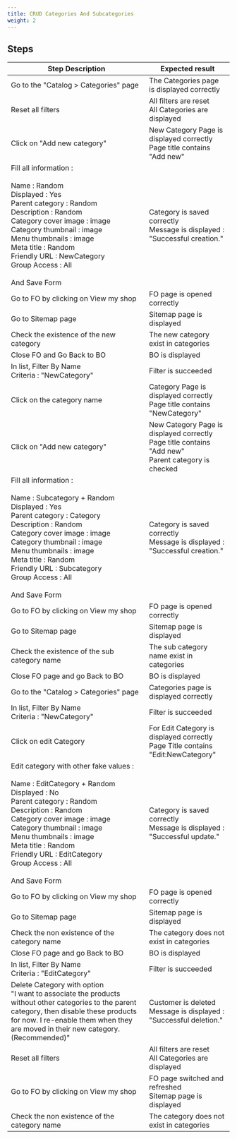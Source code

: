 ```yaml
---
title: CRUD Categories And Subcategories
weight: 2
---
```

## Steps
| Step Description | Expected result |
| ----- | ----- |
| Go to the "Catalog > Categories" page | The Categories page is displayed correctly |
| Reset all filters | All filters are reset<br>All Categories are displayed |
| Click on "Add new category" | New Category Page is displayed correctly<br>Page title contains "Add new" |
| Fill all information :<br><br>Name : Random<br>Displayed : Yes<br>Parent category : Random <br>Description : Random<br>Category cover image : image<br>Category thumbnail : image<br>Menu thumbnails : image<br>Meta title : Random<br>Friendly URL : NewCategory<br>Group Access : All<br><br>And Save Form | Category is saved correctly<br>Message is displayed : "Successful creation." |
| Go to FO by clicking on View my shop | FO page is opened correctly |
| Go to Sitemap page | Sitemap page is displayed |
| Check the existence of the new category | The new category exist in categories |
| Close FO and Go Back to BO | BO is displayed |
| In list, Filter By Name<br>Criteria : "NewCategory" | Filter is succeeded |
| Click on the category name | Category Page is displayed correctly<br>Page title contains "NewCategory" |
| Click on "Add new category" | New Category Page is displayed correctly<br>Page title contains "Add new"<br>Parent category is checked |
| Fill all information :<br><br>Name : Subcategory + Random<br>Displayed : Yes<br>Parent category : Category <br>Description : Random<br>Category cover image : image<br>Category thumbnail : image<br>Menu thumbnails : image<br>Meta title : Random<br>Friendly URL : Subcategory<br>Group Access : All<br><br>And Save Form | Category is saved correctly<br>Message is displayed : "Successful creation." |
| Go to FO by clicking on View my shop | FO page is opened correctly |
| Go to Sitemap page | Sitemap page is displayed |
| Check the existence of the sub category name | The sub category name exist in categories |
| Close FO page and go Back to BO | BO is displayed |
| Go to the "Catalog > Categories" page | Categories page is displayed correctly |
| In list, Filter By Name<br>Criteria : "NewCategory" | Filter is succeeded |
| Click on edit Category | For Edit Category is displayed correctly<br>Page Title contains "Edit:NewCategory" |
| Edit category with other fake values :<br><br>Name : EditCategory + Random<br>Displayed : No<br>Parent category : Random <br>Description : Random<br>Category cover image : image<br>Category thumbnail : image<br>Menu thumbnails : image<br>Meta title : Random<br>Friendly URL : EditCategory<br>Group Access : All<br><br>And Save Form | Category is saved correctly<br>Message is displayed : "Successful update." |
| Go to FO by clicking on View my shop | FO page is opened correctly |
| Go to Sitemap page | Sitemap page is displayed |
| Check the non existence of the category name | The category does not exist in categories |
| Close FO page and go Back to BO | BO is displayed |
| In list, Filter By Name<br>Criteria : "EditCategory" | Filter is succeeded |
| Delete Category with option<br>"I want to associate the products without other categories to the parent category, then disable these products for now. I re-enable them when they are moved in their new category. (Recommended)" | Customer is deleted<br>Message is displayed : "Successful deletion." |
| Reset all filters | All filters are reset<br>All Categories are displayed |
| Go to FO by clicking on View my shop | FO page switched and refreshed<br>Sitemap page is displayed |
| Check the non existence of the category name | The category does not exist in categories |
